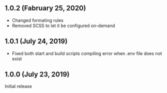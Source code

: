 ## 1.0.2 (Fabruary 25, 2020)
- Changed formating rules
- Removed SCSS to let it be configured on-demand

## 1.0.1 (July 24, 2019)

- Fixed both start and build scripts compiling error when .env file does not exist

## 1.0.0 (July 23, 2019)
Initial release
